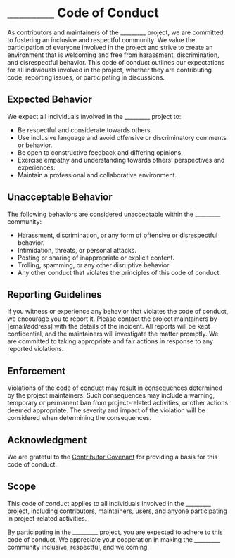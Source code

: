 # ________ Code of Conduct

As contributors and maintainers of the _________ project, we are committed to fostering an inclusive and respectful community. We value the participation of everyone involved in the project and strive to create an environment that is welcoming and free from harassment, discrimination, and disrespectful behavior. This code of conduct outlines our expectations for all individuals involved in the project, whether they are contributing code, reporting issues, or participating in discussions.

## Expected Behavior

We expect all individuals involved in the _________ project to:

- Be respectful and considerate towards others.
- Use inclusive language and avoid offensive or discriminatory comments or behavior.
- Be open to constructive feedback and differing opinions.
- Exercise empathy and understanding towards others' perspectives and experiences.
- Maintain a professional and collaborative environment.

## Unacceptable Behavior

The following behaviors are considered unacceptable within the _________ community:

- Harassment, discrimination, or any form of offensive or disrespectful behavior.
- Intimidation, threats, or personal attacks.
- Posting or sharing of inappropriate or explicit content.
- Trolling, spamming, or any other disruptive behavior.
- Any other conduct that violates the principles of this code of conduct.

## Reporting Guidelines

If you witness or experience any behavior that violates the code of conduct, we encourage you to report it. Please contact the project maintainers by [email/address] with the details of the incident. All reports will be kept confidential, and the maintainers will investigate the matter promptly. We are committed to taking appropriate and fair actions in response to any reported violations.

## Enforcement

Violations of the code of conduct may result in consequences determined by the project maintainers. Such consequences may include a warning, temporary or permanent ban from project-related activities, or other actions deemed appropriate. The severity and impact of the violation will be considered when determining the consequences.

## Acknowledgment

We are grateful to the [Contributor Covenant](https://www.contributor-covenant.org) for providing a basis for this code of conduct.

## Scope

This code of conduct applies to all individuals involved in the _________ project, including contributors, maintainers, users, and anyone participating in project-related activities.

By participating in the _________ project, you are expected to adhere to this code of conduct. We appreciate your cooperation in making the _________ community inclusive, respectful, and welcoming.
